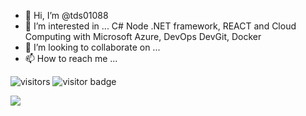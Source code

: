 - 👋 Hi, I’m @tds01088
- 👀 I’m interested in ... C#  Node  .NET framework, REACT and Cloud Computing with Microsoft Azure, DevOps DevGit, Docker
- 💞️ I’m looking to collaborate on ...
- 📫 How to reach me ...

<!---
tds01088/tds01088 is a ✨ special ✨ repository because its `README.md` (this file) appears on your GitHub profile.
You can click the Preview link to take a look at your changes.
--->


![visitors](https://page-views.glitch.me/badge?page_id=tds01088.tds01088&left_text=My%20Page%20Visitors)
![visitor badge](https://visitor-badge.glitch.me/badge?page_id=tds01088.tds01088&left_text=My%20Page%20Visitors)



![](https://vistr.dev/badge?page_id=tds01088.tds01088)
